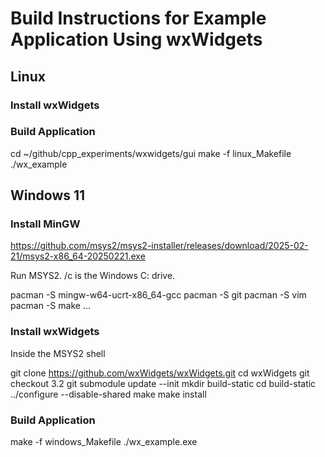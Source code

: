 # Build Instructions for Example Application Using wxWidgets


## Linux

### Install wxWidgets

### Build Application

cd ~/github/cpp_experiments/wxwidgets/gui
make -f linux_Makefile
./wx_example

## Windows 11

### Install MinGW

https://github.com/msys2/msys2-installer/releases/download/2025-02-21/msys2-x86_64-20250221.exe

Run MSYS2. /c is the Windows C: drive.

pacman -S mingw-w64-ucrt-x86_64-gcc
pacman -S git
pacman -S vim
pacman -S make
...

### Install wxWidgets

Inside the MSYS2 shell

git clone https://github.com/wxWidgets/wxWidgets.git
cd wxWidgets
git checkout 3.2
git submodule update --init
mkdir build-static 
cd build-static
../configure --disable-shared
make
make install

### Build Application

make -f windows_Makefile
./wx_example.exe


